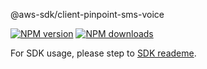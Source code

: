 @aws-sdk/client-pinpoint-sms-voice

[![NPM version](https://img.shields.io/npm/v/@aws-sdk/client-pinpoint-sms-voice/beta.svg)](https://www.npmjs.com/package/@aws-sdk/client-pinpoint-sms-voice)
[![NPM downloads](https://img.shields.io/npm/dm/@aws-sdk/client-pinpoint-sms-voice.svg)](https://www.npmjs.com/package/@aws-sdk/client-pinpoint-sms-voice)

For SDK usage, please step to [SDK reademe](https://github.com/aws/aws-sdk-js-v3).
